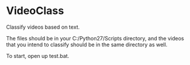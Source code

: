 # VideoClass
Classify videos based on text.

The files should be in your C:/Python27/Scripts directory, and the videos that you intend to classify should be in the same directory as well. 

To start, open up test.bat.
